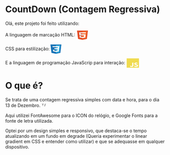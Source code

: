 # CountDown (Contagem Regressiva)
Olá, este projeto foi feito utilizando:
  
A linguagem de marcação HTML:  <img align="center" alt="HTML" height="30" width="40" src="https://raw.githubusercontent.com/devicons/devicon/master/icons/html5/html5-original.svg">

CSS para estilização:<img align="center" alt="CSS" height="30" width="40" src="https://raw.githubusercontent.com/devicons/devicon/master/icons/css3/css3-original.svg">

E a linguagem de programação JavaScrip para interação: <img align="center" alt="Js" height="30" width="40" src="https://raw.githubusercontent.com/devicons/devicon/master/icons/javascript/javascript-plain.svg">

# O que é?

Se trata de uma contagem regressiva simples com data e hora, para o dia 13 de Dezembro. ⸆⸉

Aqui utilizei FontAwesome para o ICON do relógio, e Google Fonts para a fonte de
letra utilizada.

Optei por um design simples e responsivo, que destaca-se o tempo atualizando em um fundo
em degrade (Queria experimentar o linear gradient em CSS e entender como utilizar) e 
que se adequasse em qualquer dispositivo.


